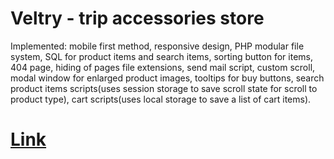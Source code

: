# Veltry - trip accessories store
Implemented: mobile first method, responsive design, PHP modular file system, SQL for product items and search items, sorting button for items, 404 page, hiding of pages file extensions, send mail script, custom scroll, modal window for enlarged product images, tooltips for buy buttons, search product items scripts(uses session storage to save scroll state for scroll to product type), cart scripts(uses local storage to save a list of cart items).
# [Link](https://veltry.site "Link")